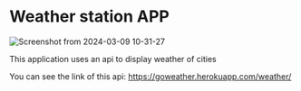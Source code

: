 

# Weather station APP
![Screenshot from 2024-03-09 10-31-27](https://github.com/Amirfatemi7/pyDeploy/assets/44161833/b0061a48-01cb-468d-bf63-7c4bea976897)


This application uses an api to display weather of cities

You can see the link of this api:
https://goweather.herokuapp.com/weather/
